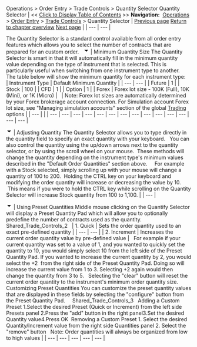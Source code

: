 ﻿
Operations > Order Entry > Trade Controls > Quantity Selector
Quantity Selector
| << [Click to Display Table of Contents](quantity_selector.md) >> **Navigation:**     [Operations](operations.md) > [Order Entry](order_entry.md) > [Trade Controls](trade_controls.md) > Quantity Selector | [Previous page](price_selector.md) [Return to chapter overview](trade_controls.md) [Next page](tif_selector.md) |
| --- | --- |

The Quantity Selector is a standard control available from all order entry features which allows you to select the number of contracts that are prepared for an custom order.  
![tog_minus](tog_minus.gif)
| Minimum Quantity Size The Quantity Selector is smart in that it will automatically fill in the minimum quantity value depending on the type of instrument that is selected. This is particularly useful when switching from one instrument type to another.   The table below will show the minimum quantity for each instrument type:     | Instrument Type | Default Minimum Quantity | | --- | --- | | Future | 1 | | Stock | 100 | | CFD | 1 | | Option | 1 | | Forex | Forex lot size - 100K (Full), 10K (Mini), or 1K (Micro) |        | Note: Forex lot sizes are automatically determined by your Forex brokerage account connection. For Simulation account Forex lot size, see "Managing simulation accounts" section of the global [Trading](options_trading.md) options | | --- | |
| --- | --- | --- | --- | --- | --- | --- | --- | --- | --- | --- | --- | --- | --- |

![tog_minus](tog_minus.gif)
| Adjusting Quantity The Quantity Selector allows you to type directly in the quantity field to specify an exact quantity with your keyboard.   You can also control the quantity using the up/down arrows next to the quantity selector, or by using the scroll wheel on your mouse.  These methods will change the quantity depending on the instrument type's minimum values described in the "Default Order Quantities" section above.     For example with a Stock selected, simply scrolling up with your mouse will change a quantity of 100 to 200.  Holding the CTRL key on your keyboard and modifying the order quantity will increase or decreasing the value by 10.  This means if you were to hold the CTRL key while scrolling on the Quantity Selector will increase Stock quantity from 100 to 1,100. |
| --- |

![tog_minus](tog_minus.gif)
| Using Preset Quantities Middle mouse clicking on the Quantify Selector will display a Preset Quantity Pad which will allow you to optionally predefine the number of contracts used as the quantity.   Shared_Trade_Controls_2     | 1. Quick | Sets the order quantity used to an exact pre-defined quantity | | --- | --- | | 2. Increment | Increases the current order quantity value by pre-defined value |      For example if your current quantity was set to a value of 1, and you wanted to quickly set the quantity to 10, you would simply select 10 from the left side of the Preset Quantity Pad. If you wanted to increase the current quantity by 2, you would select the +2  from the right side of the Preset Quantity Pad. Doing so will increase the current value from 1 to 3. Selecting +2 again would then change the quantity from 3 to 5.   Selecting the "clear" button will reset the current order quantity to the instrument's minimum order quantity size.   Customizing Preset Quantities You can customize the preset quantity values that are displayed in these fields by selecting the "configure" button from the Preset Quantity Pad.     Shared_Trade_Controls_3   Adding a Custom Preset 1.Select the desired Preset (Quick or Increment) from the left side Presets panel 2.Press the "add" button in the right panel3.Set the desired Quantity value4.Press OK  Removing a Custom Preset 1. Select the desired Quantity/Increment value from the right side Quantities panel 2. Select the "remove" button   Note: Order quantities will always be organized from low to high values |
| --- | --- | --- | --- | --- |

